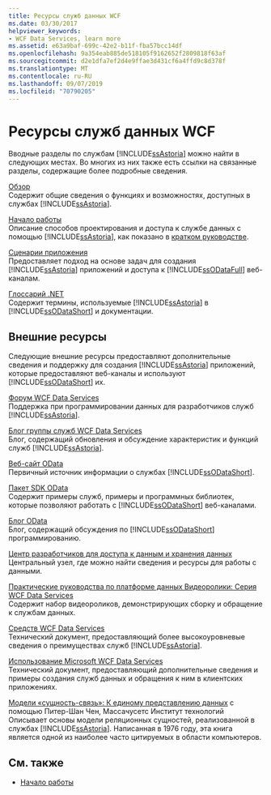 ```yaml
---
title: Ресурсы служб данных WCF
ms.date: 03/30/2017
helpviewer_keywords:
- WCF Data Services, learn more
ms.assetid: e63a9baf-699c-42e2-b11f-fba57bcc14df
ms.openlocfilehash: 9a354eab885de518105f9162652f2809818f63af
ms.sourcegitcommit: d2e1dfa7ef2d4e9ffae3d431cf6a4ffd9c8d378f
ms.translationtype: MT
ms.contentlocale: ru-RU
ms.lasthandoff: 09/07/2019
ms.locfileid: "70790205"
---
```

# <a name="wcf-data-services-resources"></a>Ресурсы служб данных WCF
Вводные разделы по службам [!INCLUDE[ssAstoria](../../../../includes/ssastoria-md.md)] можно найти в следующих местах. Во многих из них также есть ссылки на связанные разделы, содержащие более подробные сведения.  
  
 [Обзор](wcf-data-services-overview.md)  
 Содержит общие сведения о функциях и возможностях, доступных в службах [!INCLUDE[ssAstoria](../../../../includes/ssastoria-md.md)].  
  
 [Начало работы](../adonet/ef/getting-started.md)  
 Описание способов проектирования и доступа к службе данных с помощью [!INCLUDE[ssAstoria](../../../../includes/ssastoria-md.md)], как показано в [кратком руководстве](quickstart-wcf-data-services.md).  
  
 [Сценарии приложения](application-scenarios-wcf-data-services.md)  
 Предоставляет подход на основе задач для создания [!INCLUDE[ssAstoria](../../../../includes/ssastoria-md.md)] приложений и доступа к [!INCLUDE[ssODataFull](../../../../includes/ssodatafull-md.md)] веб-каналам.  
  
 [Глоссарий .NET](../../../standard/glossary.md)  
 Содержит термины, используемые [!INCLUDE[ssAstoria](../../../../includes/ssastoria-md.md)] в [!INCLUDE[ssODataShort](../../../../includes/ssodatashort-md.md)] и документации.  
  
## <a name="external-resources"></a>Внешние ресурсы  
 Следующие внешние ресурсы предоставляют дополнительные сведения и поддержку для создания [!INCLUDE[ssAstoria](../../../../includes/ssastoria-md.md)] приложений, которые предоставляют веб-каналы и используют [!INCLUDE[ssODataShort](../../../../includes/ssodatashort-md.md)] их.  
  
 [Форум WCF Data Services](https://go.microsoft.com/fwlink/?LinkId=150512)  
 Поддержка при программировании данных для разработчиков служб [!INCLUDE[ssAstoria](../../../../includes/ssastoria-md.md)].  
  
 [Блог группы служб WCF Data Services](https://go.microsoft.com/fwlink/?LinkId=150511)  
 Блог, содержащий обновления и обсуждение характеристик и функций служб [!INCLUDE[ssAstoria](../../../../includes/ssastoria-md.md)].  
  
 [Веб-сайт OData](https://go.microsoft.com/fwlink/?LinkID=184554)  
 Первичный источник информации о службах [!INCLUDE[ssODataShort](../../../../includes/ssodatashort-md.md)].  
  
 [Пакет SDK OData](https://go.microsoft.com/fwlink/?LinkID=185248)  
 Содержит примеры служб, примеры и программных библиотек, которые позволяют работать с [!INCLUDE[ssODataShort](../../../../includes/ssodatashort-md.md)] веб-каналами.  
  
 [Блог OData](https://go.microsoft.com/fwlink/?LinkId=185868)  
 Блог, содержащий обсуждения по [!INCLUDE[ssODataShort](../../../../includes/ssodatashort-md.md)] программированию.  
  
 [Центр разработчиков для доступа к данным и хранения данных](https://go.microsoft.com/fwlink/?LinkId=91903)  
 Центральный узел, где можно найти сведения и ресурсы для работы с данными.  
  
 [Практические руководства по платформе данных Видеоролики: Серия WCF Data Services](https://go.microsoft.com/fwlink/?LinkId=124600)  
 Содержит набор видеороликов, демонстрирующих сборку и обращение к службам данных.  
  
 [Средств WCF Data Services](https://go.microsoft.com/fwlink/?LinkID=131074)  
 Технический документ, предоставляющий более высокоуровневые сведения о преимуществах служб [!INCLUDE[ssAstoria](../../../../includes/ssastoria-md.md)].  
  
 [Использование Microsoft WCF Data Services](https://go.microsoft.com/fwlink/?LinkID=131075)  
 Технический документ, предоставляющий дополнительные сведения и примеры создания служб данных и обращения к ним в клиентских приложениях.  
  
 [Модели «сущность-связь»: К единому представлению данных](https://go.microsoft.com/fwlink/?LinkId=91909) с помощью Питер-Шан Чен, Массачусетс Институт технологий  
 Описывает основы модели реляционных сущностей, реализованной в службах [!INCLUDE[ssAstoria](../../../../includes/ssastoria-md.md)]. Написанная в 1976 году, эта книга является одной из наиболее часто цитируемых в области компьютеров.  
  
## <a name="see-also"></a>См. также

- [Начало работы](getting-started-with-wcf-data-services.md)
